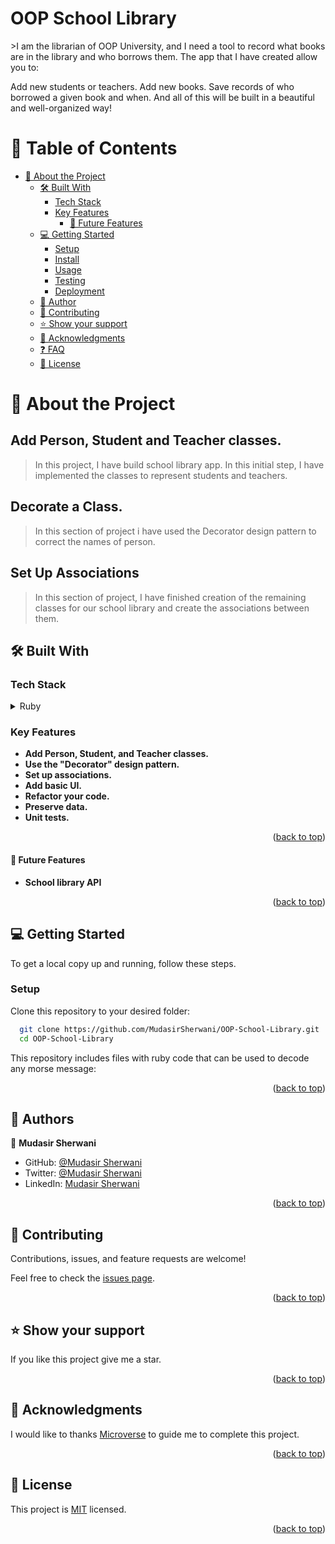 <a name="readme-top"></a>

<div align="left">
  <h1>OOP School Library</h1>
>I am the librarian of OOP University, and I need a tool to record what books are in the library and who borrows them. The app that I have created allow you to:

Add new students or teachers.
Add new books.
Save records of who borrowed a given book and when.
And all of this will be built in a beautiful and well-organized way!

<div>
<!-- TABLE OF CONTENTS -->

# 📗 Table of Contents

- [📖 About the Project ](#-about-project-)
  - [🛠 Built With ](#-built-with-)
    - [Tech Stack ](#tech-stack-)
    - [Key Features ](#key-features-)
      - [🔭 Future Features ](#-future-features-)
  - [💻 Getting Started ](#-getting-started-)
    - [Setup](#setup)
    - [Install](#install)
    - [Usage](#usage)
    - [Testing](#testing)
    - [Deployment](#deployment)
  - [👥 Author](#-author)
  - [🤝 Contributing ](#-contributing-)
  - [⭐️ Show your support ](#️-show-your-support-)
  - [🙏 Acknowledgments ](#-acknowledgments-)
  - [❓ FAQ ](#-faq-)
  - [📝 License ](#-license-)


<!-- PROJECT DESCRIPTION -->
# 📖 About the Project <a name="about-project"></a>
## Add Person, Student and Teacher classes.
> In this project, I have build school library app. In this initial step, I have implemented 
 the classes to represent students and teachers.
 
## Decorate a Class.
> In this section of project i have used the Decorator design pattern to correct the names of person.

## Set Up Associations
> In this section of  project, I have finished creation of the remaining classes for our school library and create the associations between them.


## 🛠 Built With <a name="built-with"></a>

### Tech Stack <a name="tech-stack"></a>
   
<details>
<summary>Ruby</summary>
 
</details>

<!-- Features -->

### Key Features <a name="key-features"></a>

- **Add Person, Student, and Teacher classes.**
- **Use the "Decorator" design pattern.**
- **Set up associations.**
- **Add basic UI.**
- **Refactor your code.**
- **Preserve data.**
- **Unit tests.**


<p align="right">(<a href="#readme-top">back to top</a>)</p>

#### 🔭 Future Features <a name="future-features"></a>

- **School library API**
<!-- LIVE DEMO -->


<p align="right">(<a href="#readme-top">back to top</a>)</p>


<!-- GETTING STARTED -->

## 💻 Getting Started <a name="getting-started"></a>

To get a local copy up and running, follow these steps.

### Setup

Clone this repository to your desired folder:

```sh
  git clone https://github.com/MudasirSherwani/OOP-School-Library.git
  cd OOP-School-Library
```
This repository includes files with ruby code that can be used to decode any morse message:
 
<p align="right">(<a href="#readme-top">back to top</a>)</p>

<!-- AUTHORS -->
<a name="authors"></a>
## 👥 Authors

👤 **Mudasir Sherwani**

- GitHub: [@Mudasir Sherwani](https://github.com/MudasirSherwani)
- Twitter: [@Mudasir Sherwani](https://twitter.com/mudasirsherwani)
- LinkedIn: [Mudasir Sherwani](https://linkedin.com/in/mudasir-sherwani)


<p align="right">(<a href="#readme-top">back to top</a>)</p>


<!-- CONTRIBUTING -->

## 🤝 Contributing <a name="contributing"></a>

Contributions, issues, and feature requests are welcome!

Feel free to check the [issues page](https://github.com/MudasirSherwani/OOP-School-Library/issues).

<p align="right">(<a href="#readme-top">back to top</a>)</p>

<!-- SUPPORT -->

## ⭐️ Show your support <a name="support"></a>

If you like this project give me a star.

<p align="right">(<a href="#readme-top">back to top</a>)</p>

 ## 🙏 Acknowledgments <a name="acknowledgements"></a>

I would like to thanks [Microverse](https://www.microverse.org/) to guide me to complete this project.


<p align="right">(<a href="#readme-top">back to top</a>)</p>

<!-- LICENSE -->

## 📝 License <a name="license"></a>

This project is [MIT](https://github.com/MudasirSherwani/OOP-School-Library/LICENSE.md) licensed.

<p align="right">(<a href="#readme-top">back to top</a>)</p>
